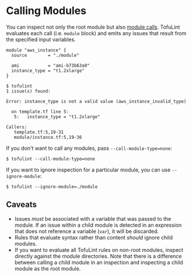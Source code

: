 # Calling Modules

You can inspect not only the root module but also [module calls](https://developer.hashicorp.com/terraform/language/modules/syntax#calling-a-child-module). TofuLint evaluates each call (i.e. `module` block) and emits any issues that result from the specified input variables.

```hcl
module "aws_instance" {
  source        = "./module"

  ami           = "ami-b73b63a0"
  instance_type = "t1.2xlarge"
}
```

```console
$ tofulint
1 issue(s) found:

Error: instance_type is not a valid value (aws_instance_invalid_type)

  on template.tf line 5:
   5:   instance_type = "t1.2xlarge"

Callers:
   template.tf:5,19-31
   module/instance.tf:5,19-36

```

If you don't want to call any modules, pass `--call-module-type=none`:

```console
$ tofulint --call-module-type=none
```

If you want to ignore inspection for a particular module, you can use `--ignore-module`:

```console
$ tofulint --ignore-module=./module
```

## Caveats

* Issues _must_ be associated with a variable that was passed to the module. If an issue within a child module is detected in an expression that does not reference a variable (`var`), it will be discarded.
* Rules that evaluate syntax rather than content _should_ ignore child modules.
* If you want to evaluate all TofuLint rules on non-root modules, inspect directly against the module directories. Note that there is a difference between calling a child module in an inspection and inspecting a child module as the root module.
